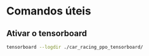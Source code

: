 # Comandos úteis

## Ativar o tensorboard

```bash
tensorboard --logdir ./car_racing_ppo_tensorboard/
```
